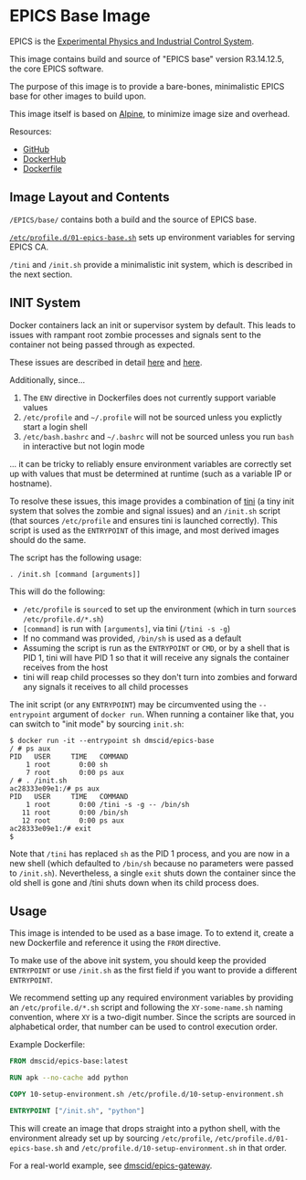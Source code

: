 # EPICS Base Image

EPICS is the [Experimental Physics and Industrial Control System](http://www.aps.anl.gov/epics/).

This image contains build and source of "EPICS base" version R3.14.12.5, the core EPICS software.

The purpose of this image is to provide a bare-bones, minimalistic EPICS base for other images to build upon.

This image itself is based on [Alpine](https://hub.docker.com/_/alpine/), to minimize image size and overhead.

Resources:
- [GitHub](https://github.com/DMSC-Instrument-Data/plankton-misc/tree/master/docker/epics-base)
- [DockerHub](https://hub.docker.com/r/dmscid/epics-base/)
- [Dockerfile](https://github.com/DMSC-Instrument-Data/plankton-misc/blob/master/docker/epics-base/Dockerfile)


## Image Layout and Contents

`/EPICS/base/` contains both a build and the source of EPICS base.

[`/etc/profile.d/01-epics-base.sh`](https://github.com/DMSC-Instrument-Data/plankton-misc/blob/master/docker/epics-base/copyroot/etc/profile.d/01-epics-base.sh) sets up environment variables for serving EPICS CA.

`/tini` and `/init.sh` provide a minimalistic init system, which is described in the next section.


## INIT System

Docker containers lack an init or supervisor system by default. This leads to issues with rampant root zombie processes and signals sent to the container not being passed through as expected. 

These issues are described in detail [here](https://blog.phusion.nl/2015/01/20/docker-and-the-pid-1-zombie-reaping-problem/) and [here](http://blog.dscpl.com.au/2015/12/issues-with-running-as-pid-1-in-docker.html).

Additionally, since...

1. The `ENV` directive in Dockerfiles does not currently support variable values
2. `/etc/profile` and `~/.profile` will not be sourced unless you explictly start a login shell
3. `/etc/bash.bashrc` and `~/.bashrc` will not be sourced unless you run `bash` in interactive but not login mode

... it can be tricky to reliably ensure environment variables are correctly set up with values that must be determined at runtime (such as a variable IP or hostname).

To resolve these issues, this image provides a combination of [tini](https://github.com/krallin/tini) (a tiny init system that solves the zombie and signal issues) and an `/init.sh` script (that sources `/etc/profile` and ensures tini is launched correctly). This script is used as the `ENTRYPOINT` of this image, and most derived images should do the same.

The script has the following usage:
```
. /init.sh [command [arguments]]
```

This will do the following:
- `/etc/profile` is `source`d to set up the environment (which in turn `source`s `/etc/profile.d/*.sh`)
- `[command]` is run with `[arguments]`, via tini (`/tini -s -g`)
- If no command was provided, `/bin/sh` is used as a default
- Assuming the script is run as the `ENTRYPOINT` or `CMD`, or by a shell that is PID 1, tini will have PID 1 so that it will receive any signals the container receives from the host
- tini will reap child processes so they don't turn into zombies and forward any signals it receives to all child processes

The init script (or any `ENTRYPOINT`) may be circumvented using the `--entrypoint` argument of `docker run`. When running a container like that, you can switch to "init mode" by sourcing `init.sh`:
```
$ docker run -it --entrypoint sh dmscid/epics-base
/ # ps aux
PID   USER     TIME   COMMAND
    1 root       0:00 sh
    7 root       0:00 ps aux
/ # . /init.sh
ac28333e09e1:/# ps aux
PID   USER     TIME   COMMAND
    1 root       0:00 /tini -s -g -- /bin/sh
   11 root       0:00 /bin/sh
   12 root       0:00 ps aux
ac28333e09e1:/# exit
$
```
Note that `/tini` has replaced `sh` as the PID 1 process, and you are now in a new shell (which defaulted to `/bin/sh` because no parameters were passed to `/init.sh`). Nevertheless, a single `exit` shuts down the container since the old shell is gone and /tini shuts down when its child process does.


## Usage

This image is intended to be used as a base image. To to extend it, create a new Dockerfile and reference it using the `FROM` directive.

To make use of the above init system, you should keep the provided `ENTRYPOINT` or use `/init.sh` as the first field if you want to provide a different `ENTRYPOINT`.

We recommend setting up any required environment variables by providing an `/etc/profile.d/*.sh` script and following the `XY-some-name.sh` naming convention, where `XY` is a two-digit number. Since the scripts are sourced in alphabetical order, that number can be used to control execution order.

Example Dockerfile:
```dockerfile
FROM dmscid/epics-base:latest

RUN apk --no-cache add python

COPY 10-setup-environment.sh /etc/profile.d/10-setup-environment.sh

ENTRYPOINT ["/init.sh", "python"]
```

This will create an image that drops straight into a python shell, with the environment already set up by sourcing `/etc/profile`, `/etc/profile.d/01-epics-base.sh` and `/etc/profile.d/10-setup-environment.sh` in that order.

For a real-world example, see [dmscid/epics-gateway](https://hub.docker.com/r/dmscid/epics-gateway/).

